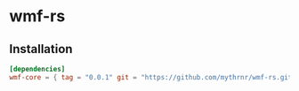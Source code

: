 # wmf-rs

## Installation

```toml
[dependencies]
wmf-core = { tag = "0.0.1" git = "https://github.com/mythrnr/wmf-rs.git" }
```
